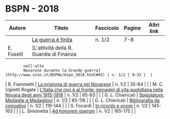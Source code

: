 # BSPN - 2018

| Autore     | Titolo                                                           | Fascicolo | Pagine | Altri link |
|------------|------------------------------------------------------------------|-----------|--------|------------|
|            | [La guerra è finita](http://www.ssno.it/BSPNo/bspn_2018.html#01) | n. 1/2    | 7-8    |            |
| E. Fuselli | [L'attività della R. Guardia di Finanza                          

            nell'alto
            Novarese durante la Grande guerra](http://www.ssno.it/BSPNo/bspn_2018.html#02) | n. 1/2 | 9-33 |  |

| R. Fiammetti | [La prigionia di guerra nel Novarese](http://www.ssno.it/BSPNo/bspn_2018.html#03) | n. 1/2 | 35-64 | |
| M. C. Uglietti Rogate | [L'Italia che non è al fronte: immagini di vita quotidiana nella Novara degli anni 1915-1918](http://www.ssno.it/BSPNo/bspn_2018.html#04) | n. 1/2 | 65-83 | |
| G. L. Chiericati | [Spigolature, Medaglie e Medaglioni](http://www.ssno.it/BSPNo/bspn_2018.html#05) | n. 1/2 | 85-118 | |
| G. L. Chiericati | [Bibliografia da comodino](http://www.ssno.it/BSPNo/bspn_2018.html#06) | n. 1/2 | 119-144 | |
| S. Focardi | [In ricordo e onore](http://www.ssno.it/BSPNo/bspn_2018.html#07) | n. 1/2 | 145-163 | |
| L. Simonetta | [Ad honorem operum](http://www.ssno.it/BSPNo/bspn_2018.html#08) | n. 1/2 | 165-175 | |
